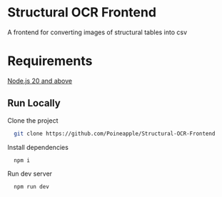 # Structural OCR Frontend

A frontend for converting images of structural tables into csv

# Requirements

[Node.js 20 and above](https://nodejs.org/en)

## Run Locally

Clone the project

```bash
  git clone https://github.com/Poineapple/Structural-OCR-Frontend
```

Install dependencies

```bash
  npm i
```

Run dev server

```bash
  npm run dev
```

